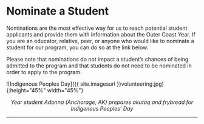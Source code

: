 # Nominate a Student

Nominations are the most effective way for us to reach potential student applicants and provide them with information about the Outer Coast Year. If you are an educator, relative, peer, or anyone who would like to nominate a student for our program, you can do so at the link below.

Please note that nominations do not impact a student’s chances of being admitted to the program and that students do not need to be nominated in order to apply to the program.

<!-- This inserts the photo of students -->
![Indigenous Peoples Day]({{ site.imagesurl }}volunteering.jpg){:height="45%" width="45%"}

<div align="center"><em>Year student Adonna (Anchorage, AK) prepares akutaq and frybread for Indigenous Peoples’ Day</em></div>

***
